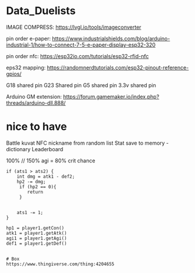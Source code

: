 # Data_Duelists

IMAGE COMPRESS: https://lvgl.io/tools/imageconverter

pin order e-paper: https://www.industrialshields.com/blog/arduino-industrial-1/how-to-connect-7-5-e-paper-display-esp32-320

pin order nfc: https://esp32io.com/tutorials/esp32-rfid-nfc

eps32 mapping: https://randomnerdtutorials.com/esp32-pinout-reference-gpios/

G18 shared pin
G23 Shared pin
G5 shared pin
3.3v shared pin

Arduino GM extension: https://forum.gamemaker.io/index.php?threads/arduino-dll.888/


# nice to have
Battle kuvat
NFC nickname from random list 
Stat save to memory - dictionary
Leaderboard


100% // 150%
agi = 80% crit chance

    if (ats1 > ats2) {
        int dmg = atk1 - def2;
        hp2 -= dmg;
         if (hp2 == 0){
            return  
         }
            

        ats1 -= 1;
    }

    hp1 = player1.getCon()
    atk1 = player1.getAtk()
    agi1 = player1.getAgi()
    def1 = player1.getDef()
    

    # Box
    https://www.thingiverse.com/thing:4204655

